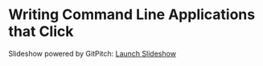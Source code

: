 Writing Command Line Applications that Click
============================================

Slideshow powered by GitPitch: [Launch Slideshow](https://gitpitch.com/tylerdave/PyCon2019-Click-Tutorial/master?p=presentation)
